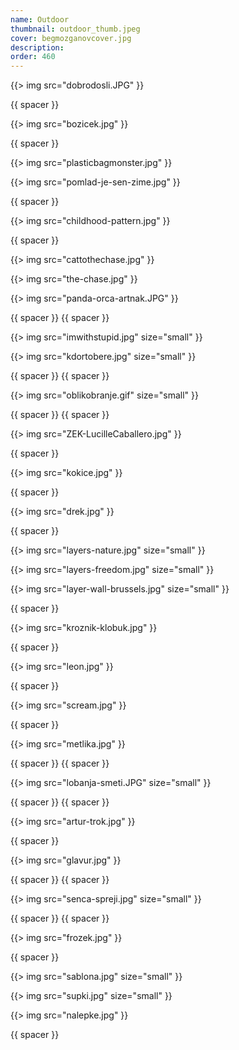 ```yaml
---
name: Outdoor
thumbnail: outdoor_thumb.jpeg
cover: begmozganovcover.jpg
description: 
order: 460
---
```



{{> img src="dobrodosli.JPG" }}

{{ spacer }}

{{> img src="bozicek.jpg" }}

{{ spacer }}

{{> img src="plasticbagmonster.jpg" }}

{{> img src="pomlad-je-sen-zime.jpg" }}

{{ spacer }}

{{> img src="childhood-pattern.jpg" }}

{{ spacer }}

{{> img src="cattothechase.jpg" }}

{{> img src="the-chase.jpg" }}

{{> img src="panda-orca-artnak.JPG" }}

{{ spacer }} {{ spacer }}

{{> img src="imwithstupid.jpg" size="small" }}

{{> img src="kdortobere.jpg" size="small" }}

{{ spacer }} {{ spacer }}

{{> img src="oblikobranje.gif" size="small" }}

{{ spacer }} {{ spacer }}

{{> img src="ZEK-LucilleCaballero.jpg" }}

{{ spacer }}

{{> img src="kokice.jpg" }}

{{ spacer }}

{{> img src="drek.jpg" }}

{{ spacer }}

{{> img src="layers-nature.jpg" size="small" }}

{{> img src="layers-freedom.jpg" size="small" }}

{{> img src="layer-wall-brussels.jpg" size="small" }}

{{ spacer }}

{{> img src="kroznik-klobuk.jpg" }}

{{ spacer }}

{{> img src="leon.jpg" }}

{{ spacer }}

{{> img src="scream.jpg" }}

{{ spacer }}

{{> img src="metlika.jpg" }}

{{ spacer }} {{ spacer }}

{{> img src="lobanja-smeti.JPG" size="small" }}

{{ spacer }} {{ spacer }}

{{> img src="artur-trok.jpg" }}

{{ spacer }}

{{> img src="glavur.jpg" }}

{{ spacer }} {{ spacer }}

{{> img src="senca-spreji.jpg" size="small" }}

{{ spacer }} {{ spacer }}

{{> img src="frozek.jpg" }}

{{ spacer }}

{{> img src="sablona.jpg" size="small" }}

{{> img src="supki.jpg" size="small" }}

{{> img src="nalepke.jpg" }}

{{ spacer }}
